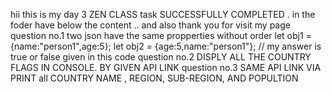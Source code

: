 hii this is my day 3 ZEN CLASS task SUCCESSFULLY COMPLETED . in the foder have below the content ..
and also thank you for visit my page 
question no.1 two json have the same propperties without order
let obj1 = {name:"person1",age:5};
let obj2 = {age:5,name:"person1"}; // my answer is true or false given in this code 
question no.2 DISPLY ALL THE COUNTRY FLAGS IN CONSOLE. BY GIVEN API LINK
question no.3 SAME API LINK VIA PRINT all COUNTRY NAME ,  REGION, SUB-REGION, AND POPULTION
